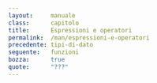 ```yaml
---
layout:     manuale
class:      capitolo
title:      Espressioni e operatori
permalink:  /man/espressioni-e-operatori
precedente: tipi-di-dato
seguente:   funzioni
bozza:      true
quote:      "???"
---
```


<!--
@todo: Riprendere i concetti visti nel Manfesto a proposito delle
ideologie dell'ultimo cinquantennio quando si parla di vero e falso
-->
